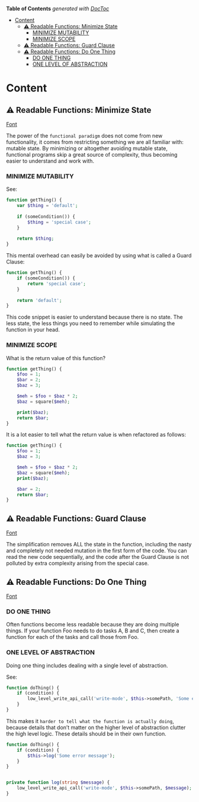 <!-- START doctoc generated TOC please keep comment here to allow auto update -->
<!-- DON'T EDIT THIS SECTION, INSTEAD RE-RUN doctoc TO UPDATE -->
**Table of Contents**  *generated with [DocToc](https://github.com/thlorenz/doctoc)*

- [Content](#content)
  - [:warning: Readable Functions: Minimize State](#warning-readable-functions-minimize-state)
    - [MINIMIZE MUTABILITY](#minimize-mutability)
    - [MINIMIZE SCOPE](#minimize-scope)
  - [:warning: Readable Functions: Guard Clause](#warning-readable-functions-guard-clause)
  - [:warning: Readable Functions: Do One Thing](#warning-readable-functions-do-one-thing)
    - [DO ONE THING](#do-one-thing)
    - [ONE LEVEL OF ABSTRACTION](#one-level-of-abstraction)

<!-- END doctoc generated TOC please keep comment here to allow auto update -->

# Content

## :warning: Readable Functions: Minimize State
[Font](https://www.entropywins.wtf/blog/2018/10/24/readable-functions-minimize-state/)

The power of the `functional paradigm` does not come from new functionality, it comes from restricting something we are all familiar with: mutable state. By minimizing or altogether avoiding mutable state, functional programs skip a great source of complexity, thus becoming easier to understand and work with.

### MINIMIZE MUTABILITY

See:
```php
function getThing() {
    var $thing = 'default';
    
    if (someCondition()) {
        $thing = 'special case';
    }
    
    return $thing;
}
```
This mental overhead can easily be avoided by using what is called a Guard Clause:

```php
function getThing() {
    if (someCondition()) {
        return 'special case';
    }
    
    return 'default';
}
```
This code snippet is easier to understand because there is no state. The less state, the less things you need to remember while simulating the function in your head.

### MINIMIZE SCOPE

What is the return value of this function?
```php
function getThing() {
    $foo = 1;
    $bar = 2;
    $baz = 3;

    $meh = $foo + $baz * 2;
    $baz = square($meh);

    print($baz);
    return $bar;
}
```

It is a lot easier to tell what the return value is when refactored as follows:
```php
function getThing() {
    $foo = 1;
    $baz = 3;

    $meh = $foo + $baz * 2;
    $baz = square($meh);
    print($baz);

    $bar = 2;
    return $bar;
}
```

## :warning: Readable Functions: Guard Clause
[Font](https://www.entropywins.wtf/blog/2019/01/14/readable-functions-guard-clause/)

The simplification removes ALL the state in the function, including the nasty and completely not needed mutation in the first form of the code. You can read the new code sequentially, and the code after the Guard Clause is not polluted by extra complexity arising from the special case.

## :warning: Readable Functions: Do One Thing
[Font](https://www.entropywins.wtf/blog/2018/10/30/readable-functions-do-one-thing/)

### DO ONE THING
Often functions become less readable because they are doing multiple things. If your function Foo needs to do tasks A, B and C, then create a function for each of the tasks and call those from Foo.

### ONE LEVEL OF ABSTRACTION
Doing one thing includes dealing with a single level of abstraction.

See:
```php
function doThing() {
    if (condition) {
        low_level_write_api_call('write-mode', $this->somePath, 'Some error message');
    }
}
```
This makes it `harder to tell what the function is actually doing`, because details that don’t matter on the higher level of abstraction clutter the high level logic. These details should be in their own function.

```php
function doThing() {
    if (condition) {
        $this->log('Some error message');
    }
}


private function log(string $message) {
    low_level_write_api_call('write-mode', $this->somePath, $message);
}
```